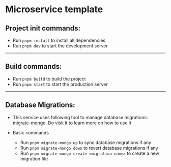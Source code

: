 # Microservice template

## Project init commands: 
- Run `pnpm install` to install all dependencies
- Run `pnpm dev` to start the development server

---


## Build commands: 

- Run `pnpm build` to build the project
- Run `pnpm start` to start the production server

---

## Database Migrations: 

- This service uses following tool to manage database migrations: [migrate-mongo](https://www.npmjs.com/package/migrate-mongo). Do visit it to learn more on how to use it

- Basic commands
    - Run `pnpm migrate-mongo up` to sync database migrations if any
    - Run `pnpm migrate-mongo down` to revert database migrations if any
    - Run `pnpm migrate-mongo create <migration-name>` to create a new migration file